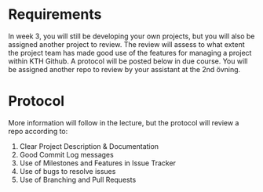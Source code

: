 # Requirements
In week 3, you will still be developing your own projects, but you will also be assigned another project to review.  The review will assess to what extent the project team has made good use of the features for managing a project within KTH Github.  A protocol will be posted below in due course.  You will be assigned another repo to review by your assistant at the 2nd övning.
# Protocol
More information will follow in the lecture, but the protocol will review a repo according to:
1. Clear Project Description & Documentation
2. Good Commit Log messages
3. Use of Milestones and Features in Issue Tracker
4. Use of bugs to resolve issues
5. Use of Branching and Pull Requests

